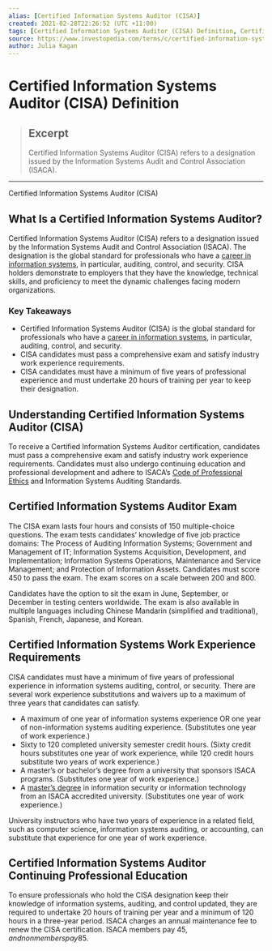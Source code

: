 ```yaml
---
alias: [Certified Information Systems Auditor (CISA)]
created: 2021-02-28T22:26:52 (UTC +11:00)
tags: [Certified Information Systems Auditor (CISA) Definition, Certified Information Systems Auditor (CISA)]
source: https://www.investopedia.com/terms/c/certified-information-systems-auditor.asp
author: Julia Kagan
---
```


# Certified Information Systems Auditor (CISA) Definition

> ## Excerpt
> Certified Information Systems Auditor (CISA) refers to a designation issued by the Information Systems Audit and Control Association (ISACA).

---

Certified Information Systems Auditor (CISA)
## What Is a Certified Information Systems Auditor?

Certified Information Systems Auditor (CISA) refers to a designation issued by the Information Systems Audit and Control Association (ISACA). The designation is the global standard for professionals who have a [career in information systems](https://www.investopedia.com/ask/answers/040315/what-difference-between-mis-management-information-system-and-information-technology.asp), in particular, auditing, control, and security. CISA holders demonstrate to employers that they have the knowledge, technical skills, and proficiency to meet the dynamic challenges facing modern organizations.

### Key Takeaways

-   Certified Information Systems Auditor (CISA) is the global standard for professionals who have a [career in information systems](https://www.investopedia.com/ask/answers/040315/what-difference-between-mis-management-information-system-and-information-technology.asp), in particular, auditing, control, and security.
-   CISA candidates must pass a comprehensive exam and satisfy industry work experience requirements.
-   CISA candidates must have a minimum of five years of professional experience and must undertake 20 hours of training per year to keep their designation.

## Understanding Certified Information Systems Auditor (CISA)

To receive a Certified Information Systems Auditor certification, candidates must pass a comprehensive exam and satisfy industry work experience requirements. Candidates must also undergo continuing education and professional development and adhere to ISACA’s [Code of Professional Ethics](http://www.isaca.org/Certification/Code-of-Professional-Ethics/Pages/default.aspx) and Information Systems Auditing Standards.

## Certified Information Systems Auditor Exam

The CISA exam lasts four hours and consists of 150 multiple-choice questions. The exam tests candidates’ knowledge of five job practice domains: The Process of Auditing Information Systems; Government and Management of IT; Information Systems Acquisition, Development, and Implementation; Information Systems Operations, Maintenance and Service Management; and Protection of Information Assets. Candidates must score 450 to pass the exam. The exam scores on a scale between 200 and 800.

Candidates have the option to sit the exam in June, September, or December in testing centers worldwide. The exam is also available in multiple languages including Chinese Mandarin (simplified and traditional), Spanish, French, Japanese, and Korean.

## Certified Information Systems Work Experience Requirements

CISA candidates must have a minimum of five years of professional experience in information systems auditing, control, or security. There are several work experience substitutions and waivers up to a maximum of three years that candidates can satisfy.

-   A maximum of one year of information systems experience OR one year of non-information systems auditing experience. (Substitutes one year of work experience.)
-   Sixty to 120 completed university semester credit hours. (Sixty credit hours substitutes one year of work experience, while 120 credit hours substitute two years of work experience.)
-   A master’s or bachelor’s degree from a university that sponsors ISACA programs. (Substitutes one year of work experience.)
-   A [master’s degree](https://www.investopedia.com/articles/personal-finance/041415/masters-degree-vs-work-experience-which-one-more-valuable.asp) in information security or information technology from an ISACA accredited university. (Substitutes one year of work experience.)

University instructors who have two years of experience in a related field, such as computer science, information systems auditing, or accounting, can substitute that experience for one year of work experience.

## Certified Information Systems Auditor Continuing Professional Education

To ensure professionals who hold the CISA designation keep their knowledge of information systems, auditing, and control updated, they are required to undertake 20 hours of training per year and a minimum of 120 hours in a three-year period. ISACA charges an annual maintenance fee to renew the CISA certification. ISACA members pay $45, and nonmembers pay $85.
